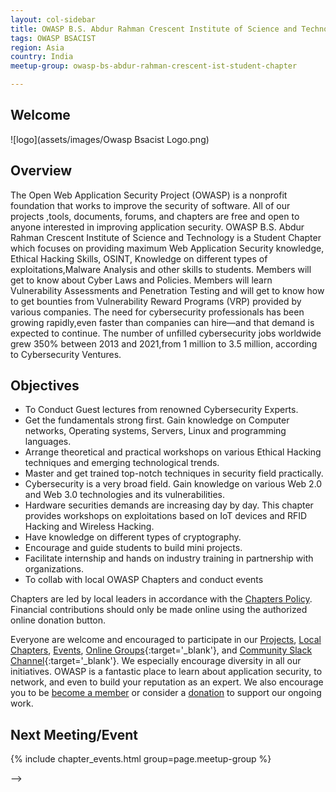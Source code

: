 ```yaml
---
layout: col-sidebar
title: OWASP B.S. Abdur Rahman Crescent Institute of Science and Technology - Student Chapter
tags: OWASP BSACIST
region: Asia
country: India
meetup-group: owasp-bs-abdur-rahman-crescent-ist-student-chapter

---
```




## Welcome

![logo](assets/images/Owasp Bsacist Logo.png)

## Overview
The Open Web Application Security Project (OWASP) is a nonprofit foundation that works to improve the security of software. All of our projects ,tools, documents, forums, and chapters are free and open to anyone interested in improving application security.
OWASP B.S. Abdur Rahman Crescent Institute of Science and Technology is a Student Chapter which focuses on providing maximum Web Application Security 
knowledge, Ethical Hacking Skills, OSINT, Knowledge on different types of exploitations,Malware Analysis and other skills to students. Members will get to know about Cyber Laws and Policies. Members will learn Vulnerability Assessments and Penetration Testing and will get to know how to get bounties from Vulnerability Reward Programs (VRP) provided by various companies. The need for cybersecurity professionals has been growing rapidly,even faster than companies can hire—and that demand is expected to continue. The number of unfilled cybersecurity jobs worldwide grew 350% between 2013 and 2021,from 1 million to 3.5 million, according to Cybersecurity Ventures.

## Objectives
* To Conduct Guest lectures from renowned Cybersecurity Experts.
* Get the fundamentals strong first. Gain knowledge on Computer networks, 
  Operating systems, Servers, Linux and programming languages.
* Arrange theoretical and practical workshops on various Ethical Hacking techniques 
  and emerging technological trends.
* Master and get trained top-notch techniques in security field practically.
* Cybersecurity is a very broad field. Gain knowledge on various Web 2.0 and Web 3.0 
  technologies and its vulnerabilities. 
* Hardware securities demands are increasing day by day. This chapter provides 
  workshops on exploitations based on IoT devices and RFID Hacking and Wireless 
  Hacking.
* Have knowledge on different types of cryptography.
* Encourage and guide students to build mini projects.
* Facilitate internship and hands on industry training in partnership with 
  organizations.
* To collab with local OWASP Chapters and conduct events

Chapters are led by local leaders in accordance with the [Chapters Policy](/www-policy/operational/chapters). Financial contributions should only be made online using the authorized online donation button. 

Everyone are welcome and encouraged to participate in our [Projects](/projects/), [Local Chapters](/chapters/), [Events](/events/), [Online Groups](https://groups.google.com/a/owasp.com/){:target='_blank'}, and [Community Slack Channel](https://owasp.slack.com/){:target='_blank'}. We especially encourage diversity in all our initiatives. OWASP is a fantastic place to learn about application security, to network, and even to build your reputation as an expert. We also encourage you to be [become a member](/membership/) or consider a [donation](/donate/) to support our ongoing work.

Next Meeting/Event 
---------------------
{% include chapter_events.html group=page.meetup-group %}




-->

